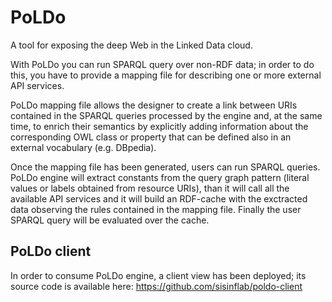 # PoLDo
A tool for exposing the deep Web in the Linked Data cloud.

With PoLDo you can run SPARQL query over non-RDF data; 
in order to do this, you have to provide a mapping file for describing one or more external API services.

PoLDo mapping file allows the designer to create a link between URIs contained in the SPARQL queries 
processed by the engine and, at the same time, to enrich their semantics by explicitly 
adding information about the corresponding OWL class or property that can be defined also 
in an external vocabulary (e.g. DBpedia).

Once the mapping file has been generated, users can run SPARQL queries. 
PoLDo engine will extract constants from the query graph pattern 
(literal values or labels obtained from resource URIs), 
than it will call all the available API services and it will build an RDF-cache 
with the exctracted data observing the rules contained in the mapping file.
Finally the user SPARQL query will be evaluated over the cache.

## PoLDo client
In order to consume PoLDo engine, a client view has been deployed; its source code is available here: https://github.com/sisinflab/poldo-client
